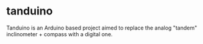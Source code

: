 # tanduino
Tanduino is an Arduino based project aimed to replace the analog "tandem" inclinometer + compass with a digital one.

